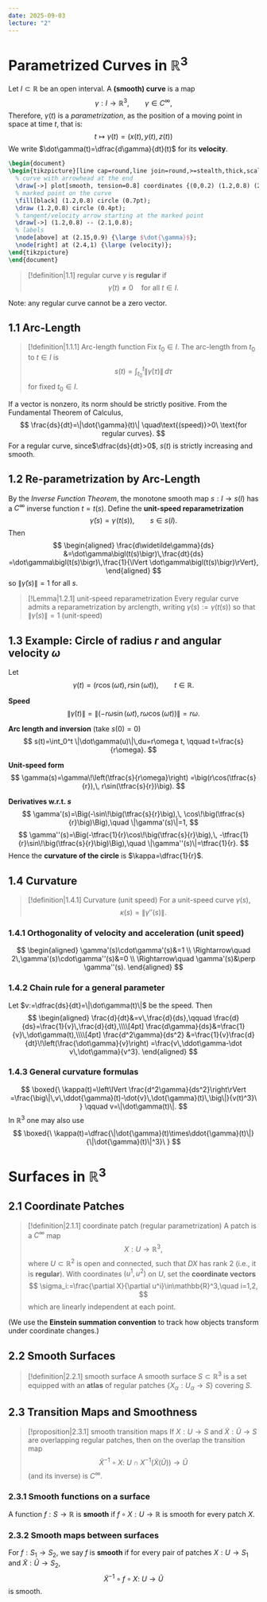 ```yaml
---
date: 2025-09-03
lecture: "2"
---
```

# Parametrized Curves in $\mathbb{R}^3$
Let $I\subset \mathbb{R}$ be an open interval. A **(smooth) curve** is a map
$$
\gamma:I\to\mathbb{R}^3,\qquad \gamma\in C^\infty,
$$
Therefore, $\gamma(t)$ is a *parametrization*, as the position of a moving point in space at time $t$, that is:
$$t \mapsto \gamma(t)=(x(t), y(t), z(t))$$
We write $\dot\gamma(t)=\dfrac{d\gamma}{dt}(t)$ for its **velocity**. 

```tikz
\begin{document}
\begin{tikzpicture}[line cap=round,line join=round,>=stealth,thick,scale=2.5]
  % curve with arrowhead at the end
  \draw[->] plot[smooth, tension=0.8] coordinates {(0,0.2) (1.2,0.8) (2.6,0.3) (4.0,0.7)};
  % marked point on the curve
  \fill[black] (1.2,0.8) circle (0.7pt);
  \draw (1.2,0.8) circle (0.4pt);
  % tangent/velocity arrow starting at the marked point
  \draw[->] (1.2,0.8) -- (2.1,0.8);
  % labels
  \node[above] at (2.15,0.9) {\large $\dot{\gamma}$};
  \node[right] at (2.4,1) {\large (velocity)};
\end{tikzpicture}
\end{document}
```

> [!definition|1.1] regular curve
> $\gamma$ is **regular** if
> $$
> \dot\gamma(t)\neq 0 \quad\text{for all } t\in I.
> $$

Note: any regular curve cannot be a zero vector.
## 1.1 Arc-Length

> [!definition|1.1.1] Arc-length function
> Fix $t_0\in I$. The arc-length from $t_0$ to $t\in I$ is
> $$
> s(t)=\int_{t_0}^{t}\bigl\lVert \dot\gamma(\tau)\bigr\rVert\,d\tau
> $$
> for fixed $t_{0} \in I$.

If a vector is nonzero, its norm should be strictly positive. From the Fundamental Theorem of Calculus,
$$
\frac{ds}{dt}=\|\dot{\gamma}(t)\| \quad\text{(speed)}>0\ \text{for regular curves}.
$$
For a regular curve, since$\dfrac{ds}{dt}>0$, $s(t)$ is strictly increasing and smooth.

## 1.2 Re-parametrization by Arc-Length
By the *Inverse Function Theorem*, the monotone smooth map $s:I\to s(I)$ has a $C^\infty$ inverse function $t=t(s)$. Define the **unit-speed reparametrization**
$$
\widetilde\gamma(s)=\gamma\!\bigl(t(s)\bigr),\qquad s\in s(I).
$$
Then
$$
\begin{aligned}
\frac{d\widetilde\gamma}{ds}
&=\dot\gamma\bigl(t(s)\bigr)\,\frac{dt}{ds}
=\dot\gamma\bigl(t(s)\bigr)\,\frac{1}{\lVert \dot\gamma\bigl(t(s)\bigr)\rVert},
\end{aligned}
$$
so $\lVert \widetilde\gamma(s)\rVert=1$ for all $s$.

> [!Lemma|1.2.1] unit-speed reparametrization
> Every regular curve admits a reparametrization by arclength, writing $\gamma(s):=\gamma\big(t(s)\big)$ so that $\|\dot{\gamma}(s)\|=1$ (unit-speed)
## 1.3 Example: Circle of radius $r$ and angular velocity $\omega$
Let
$$
\gamma(t)=\big(r\cos(\omega t),\, r\sin(\omega t)\big),\qquad t\in\mathbb{R}.
$$

**Speed**
$$
\|\dot\gamma(t)\|=\|(-r\omega\sin(\omega t),\, r\omega\cos(\omega t))\|=r\omega.
$$

**Arc length and inversion** (take $s(0)=0$)
$$
s(t)=\int_0^t \|\dot\gamma(u)\|\,du=r\omega t,
\qquad
t=\frac{s}{r\omega}.
$$

**Unit-speed form**
$$
\gamma(s)=\gamma\!\left(\tfrac{s}{r\omega}\right)
=\big(r\cos(\tfrac{s}{r}),\, r\sin(\tfrac{s}{r})\big).
$$

**Derivatives w.r.t. $s$**
$$
\gamma'(s)=\Big(-\sin\!\big(\tfrac{s}{r}\big),\, \cos\!\big(\tfrac{s}{r}\big)\Big),\quad
\|\gamma'(s)\|=1,
$$
$$
\gamma''(s)=\Big(-\tfrac{1}{r}\cos\!\big(\tfrac{s}{r}\big),\, -\tfrac{1}{r}\sin\!\big(\tfrac{s}{r}\big)\Big),\quad
\|\gamma''(s)\|=\tfrac{1}{r}.
$$
Hence the **curvature of the circle** is $\kappa=\dfrac{1}{r}$.

## 1.4 Curvature

> [!definition|1.4.1] Curvature (unit speed)
> For a unit-speed curve $\gamma(s)$,
> $$
> \kappa(s)=\|\gamma''(s)\|.
> $$

### 1.4.1 Orthogonality of velocity and acceleration (unit speed)
$$
\begin{aligned}
\gamma'(s)\cdot\gamma'(s)&=1 \\
\Rightarrow\quad 2\,\gamma'(s)\cdot\gamma''(s)&=0 \\
\Rightarrow\quad \gamma'(s)&\perp \gamma''(s).
\end{aligned}
$$

### 1.4.2 Chain rule for a general parameter
Let $v:=\dfrac{ds}{dt}=\|\dot\gamma(t)\|$ be the speed. Then
$$
\begin{aligned}
\frac{d}{dt}&=v\,\frac{d}{ds},\qquad
\frac{d}{ds}=\frac{1}{v}\,\frac{d}{dt},\\\\[4pt]
\frac{d\gamma}{ds}&=\frac{1}{v}\,\dot\gamma(t),\\\\[4pt]
\frac{d^2\gamma}{ds^2}
&=\frac{1}{v}\frac{d}{dt}\!\left(\frac{\dot\gamma}{v}\right)
=\frac{v\,\ddot\gamma-\dot v\,\dot\gamma}{v^3}.
\end{aligned}
$$

### 1.4.3 General curvature formulas
$$
\boxed{\ \kappa(t)=\left\lVert \frac{d^2\gamma}{ds^2}\right\rVert
=\frac{\big\|\,v\,\ddot{\gamma}(t)-\dot{v}\,\dot{\gamma}(t)\,\big\|}{v(t)^3}\ }
\qquad v=\|\dot\gamma(t)\|.
$$
In $\mathbb{R}^3$ one may also use
$$
\boxed{\ \kappa(t)=\dfrac{\|\dot{\gamma}(t)\times\ddot{\gamma}(t)\|}{\|\dot{\gamma}(t)\|^3}\ }
$$

# Surfaces in $\mathbb{R}^3$

## 2.1 Coordinate Patches

> [!definition|2.1.1] coordinate patch (regular parametrization)
> A patch is a $C^\infty$ map
> $$
> X:U\to\mathbb{R}^3,
> $$
> where $U\subset\mathbb{R}^2$ is open and connected, such that $DX$ has rank $2$ (i.e., it is **regular**).  With coordinates $(u^1,u^2)$ on $U$, set the **coordinate vectors**
> $$
> \sigma_i:=\frac{\partial X}{\partial u^i}\in\mathbb{R}^3,\quad i=1,2,
> $$
> which are linearly independent at each point.

(We use the **Einstein summation convention** to track how objects transform under coordinate changes.)

## 2.2 Smooth Surfaces

> [!definition|2.2.1] smooth surface
> A smooth surface $S\subset\mathbb{R}^3$ is a set equipped with an **atlas** of regular patches $\{X_\alpha:U_\alpha\to S\}$ covering $S$.

## 2.3 Transition Maps and Smoothness

> [!proposition|2.3.1] smooth transition maps
> If $X:U\to S$ and $\widetilde X:\widetilde U\to S$ are overlapping regular patches, then on the overlap the transition map
> $$
> \widetilde X^{-1}\circ X:\ U\cap X^{-1}\bigl(\widetilde X(\widetilde U)\bigr)\longrightarrow \widetilde U
> $$
> (and its inverse) is $C^\infty$.

### 2.3.1 Smooth functions on a surface
A function $f:S\to\mathbb{R}$ is **smooth** if $f\circ X:U\to\mathbb{R}$ is smooth for every patch $X$.

### 2.3.2 Smooth maps between surfaces
For $f:S_1\to S_2$, we say $f$ is **smooth** if for every pair of patches $X:U\to S_1$ and $\widetilde X:\widetilde U\to S_2$,
$$
\widetilde X^{-1}\circ f\circ X:\ U\to \widetilde U
$$
is smooth.
